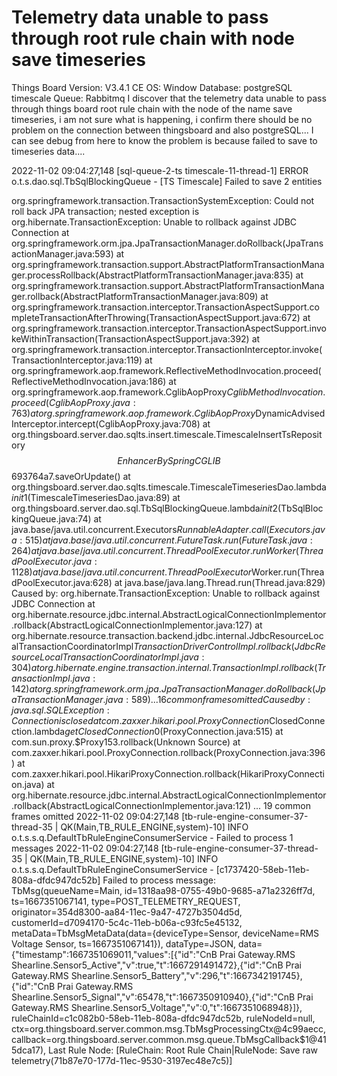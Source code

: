 
# Telemetry data unable to pass through root rule chain with node save timeseries

Things Board Version: V3.4.1 CE
OS: Window
Database: postgreSQL timescale
Queue: Rabbitmq
I discover that the telemetry data unable to pass through things board root rule chain with the node of the name save timeseries, i am not sure what is happening, i confirm there should be no problem on the connection between thingsboard and also postgreSQL...
I can see debug from here to know the problem is because failed to save to timeseries data....

2022-11-02 09:04:27,148 [sql-queue-2-ts timescale-11-thread-1] ERROR o.t.s.dao.sql.TbSqlBlockingQueue - [TS Timescale] Failed to save 2 entities

org.springframework.transaction.TransactionSystemException: Could not roll back JPA transaction; nested exception is org.hibernate.TransactionException: Unable to rollback against JDBC Connection
at org.springframework.orm.jpa.JpaTransactionManager.doRollback(JpaTransactionManager.java:593)
at org.springframework.transaction.support.AbstractPlatformTransactionManager.processRollback(AbstractPlatformTransactionManager.java:835)
at org.springframework.transaction.support.AbstractPlatformTransactionManager.rollback(AbstractPlatformTransactionManager.java:809)
at org.springframework.transaction.interceptor.TransactionAspectSupport.completeTransactionAfterThrowing(TransactionAspectSupport.java:672)
at org.springframework.transaction.interceptor.TransactionAspectSupport.invokeWithinTransaction(TransactionAspectSupport.java:392)
at org.springframework.transaction.interceptor.TransactionInterceptor.invoke(TransactionInterceptor.java:119)
at org.springframework.aop.framework.ReflectiveMethodInvocation.proceed(ReflectiveMethodInvocation.java:186)
at org.springframework.aop.framework.CglibAopProxy$CglibMethodInvocation.proceed(CglibAopProxy.java:763)
at org.springframework.aop.framework.CglibAopProxy$DynamicAdvisedInterceptor.intercept(CglibAopProxy.java:708)
at org.thingsboard.server.dao.sqlts.insert.timescale.TimescaleInsertTsRepository$$EnhancerBySpringCGLIB$$693764a7.saveOrUpdate()
at org.thingsboard.server.dao.sqlts.timescale.TimescaleTimeseriesDao.lambda$init$1(TimescaleTimeseriesDao.java:89)
at org.thingsboard.server.dao.sql.TbSqlBlockingQueue.lambda$init$2(TbSqlBlockingQueue.java:74)
at java.base/java.util.concurrent.Executors$RunnableAdapter.call(Executors.java:515)
at java.base/java.util.concurrent.FutureTask.run(FutureTask.java:264)
at java.base/java.util.concurrent.ThreadPoolExecutor.runWorker(ThreadPoolExecutor.java:1128)
at java.base/java.util.concurrent.ThreadPoolExecutor$Worker.run(ThreadPoolExecutor.java:628)
at java.base/java.lang.Thread.run(Thread.java:829)
Caused by: org.hibernate.TransactionException: Unable to rollback against JDBC Connection
at org.hibernate.resource.jdbc.internal.AbstractLogicalConnectionImplementor.rollback(AbstractLogicalConnectionImplementor.java:127)
at org.hibernate.resource.transaction.backend.jdbc.internal.JdbcResourceLocalTransactionCoordinatorImpl$TransactionDriverControlImpl.rollback(JdbcResourceLocalTransactionCoordinatorImpl.java:304)
at org.hibernate.engine.transaction.internal.TransactionImpl.rollback(TransactionImpl.java:142)
at org.springframework.orm.jpa.JpaTransactionManager.doRollback(JpaTransactionManager.java:589)
... 16 common frames omitted
Caused by: java.sql.SQLException: Connection is closed
at com.zaxxer.hikari.pool.ProxyConnection$ClosedConnection.lambda$getClosedConnection$0(ProxyConnection.java:515)
at com.sun.proxy.$Proxy153.rollback(Unknown Source)
at com.zaxxer.hikari.pool.ProxyConnection.rollback(ProxyConnection.java:396)
at com.zaxxer.hikari.pool.HikariProxyConnection.rollback(HikariProxyConnection.java)
at org.hibernate.resource.jdbc.internal.AbstractLogicalConnectionImplementor.rollback(AbstractLogicalConnectionImplementor.java:121)
... 19 common frames omitted
2022-11-02 09:04:27,148 [tb-rule-engine-consumer-37-thread-35 | QK(Main,TB_RULE_ENGINE,system)-10] INFO  o.t.s.s.q.DefaultTbRuleEngineConsumerService - Failed to process 1 messages
2022-11-02 09:04:27,148 [tb-rule-engine-consumer-37-thread-35 | QK(Main,TB_RULE_ENGINE,system)-10] INFO  o.t.s.s.q.DefaultTbRuleEngineConsumerService - [c1737420-58eb-11eb-808a-dfdc947dc52b] Failed to process message: TbMsg(queueName=Main, id=1318aa98-0755-49b0-9685-a71a2326ff7d, ts=1667351067141, type=POST_TELEMETRY_REQUEST, originator=354d8300-aa84-11ec-9a47-4727b3504d5d, customerId=d7094170-5c4c-11eb-b06a-c93fc5e45132, metaData=TbMsgMetaData(data={deviceType=Sensor, deviceName=RMS Voltage Sensor, ts=1667351067141}), dataType=JSON, data={"timestamp":1667351069011,"values":[{"id":"CnB Prai Gateway.RMS Shearline.Sensor5_Active","v":true,"t":1667291491472},{"id":"CnB Prai Gateway.RMS Shearline.Sensor5_Battery","v":296,"t":1667342191745},{"id":"CnB Prai Gateway.RMS Shearline.Sensor5_Signal","v":65478,"t":1667350910940},{"id":"CnB Prai Gateway.RMS Shearline.Sensor5_Voltage","v":0,"t":1667351068948}]}, ruleChainId=c1c082b0-58eb-11eb-808a-dfdc947dc52b, ruleNodeId=null, ctx=org.thingsboard.server.common.msg.TbMsgProcessingCtx@4c99aecc, callback=org.thingsboard.server.common.msg.queue.TbMsgCallback$1@415dca17), Last Rule Node: [RuleChain: Root Rule Chain|RuleNode: Save raw telemetry(71b87e70-177d-11ec-9530-3197ec48e7c5)]

        